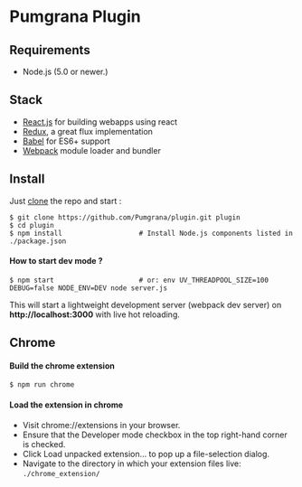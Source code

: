 # Pumgrana Plugin

## Requirements
- Node.js (5.0 or newer.)

## Stack
- [React.js](http://facebook.github.io/react/) for building webapps using react
- [Redux](http://rackt.github.io/redux/index.html), a great flux implementation
- [Babel](http://babeljs.io/) for ES6+ support
- [Webpack](https://webpack.github.io/) module loader and bundler

## Install

Just [clone](github-windows://openRepo/https://github.com/Pumgrana/plugin.git) the repo
and start :

```shell
$ git clone https://github.com/Pumgrana/plugin.git plugin
$ cd plugin
$ npm install                   # Install Node.js components listed in ./package.json
```

#### How to start dev mode ?

```shell
$ npm start                     # or: env UV_THREADPOOL_SIZE=100 DEBUG=false NODE_ENV=DEV node server.js
```

This will start a lightweight development server (webpack dev server) on **http://localhost:3000** with live hot reloading.

## Chrome

#### Build the chrome extension

```shell
$ npm run chrome
```

#### Load the extension in chrome
* Visit chrome://extensions in your browser.
* Ensure that the Developer mode checkbox in the top right-hand corner is checked.
* Click Load unpacked extension… to pop up a file-selection dialog.
* Navigate to the directory in which your extension files live: `./chrome_extension/`
